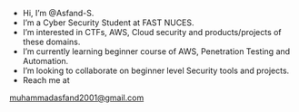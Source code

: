 - Hi, I’m @Asfand-S.
- I’m a Cyber Security Student at FAST NUCES.
- I’m interested in CTFs, AWS, Cloud security and products/projects of these domains.
- I’m currently learning beginner course of AWS, Penetration Testing and Automation.
- I’m looking to collaborate on beginner level Security tools and projects.
- Reach me at 

muhammadasfand2001@gmail.com

<!---
Asfand-S/Asfand-S is a ✨ special ✨ repository because its `README.md` (this file) appears on your GitHub profile.
You can click the Preview link to take a look at your changes.
--->
